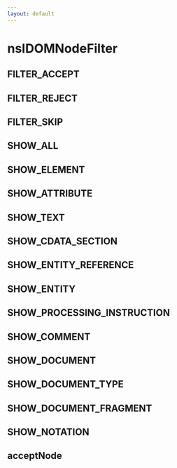 ```yaml
---
layout: default
---
```


# nsIDOMNodeFilter #

## FILTER_ACCEPT ##

## FILTER_REJECT ##

## FILTER_SKIP ##

## SHOW_ALL ##

## SHOW_ELEMENT ##

## SHOW_ATTRIBUTE ##

## SHOW_TEXT ##

## SHOW_CDATA_SECTION ##

## SHOW_ENTITY_REFERENCE ##

## SHOW_ENTITY ##

## SHOW_PROCESSING_INSTRUCTION ##

## SHOW_COMMENT ##

## SHOW_DOCUMENT ##

## SHOW_DOCUMENT_TYPE ##

## SHOW_DOCUMENT_FRAGMENT ##

## SHOW_NOTATION ##

## acceptNode ##
